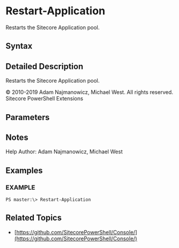 # Restart-Application

Restarts the Sitecore Application pool.

## Syntax

## Detailed Description

Restarts the Sitecore Application pool.

© 2010-2019 Adam Najmanowicz, Michael West. All rights reserved. Sitecore PowerShell Extensions

## Parameters

## Notes

Help Author: Adam Najmanowicz, Michael West

## Examples

### EXAMPLE

```text
PS master:\> Restart-Application
```

## Related Topics

* [https://github.com/SitecorePowerShell/Console/](https://github.com/SitecorePowerShell/Console/) 

